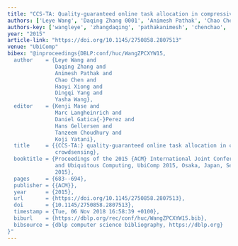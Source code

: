 ```yaml
---
title: "CCS-TA: Quality-guaranteed online task allocation in compressive crowdsensing"
authors: ['Leye Wang', 'Daqing Zhang 0001', 'Animesh Pathak', 'Chao Chen 0004', 'Haoyi Xiong', 'Dingqi Yang', 'Yasha Wang']
authors-key: ['wangleye', 'zhangdaqing', 'pathakanimesh', 'chenchao', 'xionghaoyi', 'yangdingqi', 'wangyasha']
year: "2015"
article-link: "https://doi.org/10.1145/2750858.2807513"
venue: "UbiComp"
bibex: "@inproceedings{DBLP:conf/huc/WangZPCXYW15,
  author    = {Leye Wang and
               Daqing Zhang and
               Animesh Pathak and
               Chao Chen and
               Haoyi Xiong and
               Dingqi Yang and
               Yasha Wang},
  editor    = {Kenji Mase and
               Marc Langheinrich and
               Daniel Gatica{-}Perez and
               Hans Gellersen and
               Tanzeem Choudhury and
               Koji Yatani},
  title     = {{CCS-TA:} quality-guaranteed online task allocation in compressive
               crowdsensing},
  booktitle = {Proceedings of the 2015 {ACM} International Joint Conference on Pervasive
               and Ubiquitous Computing, UbiComp 2015, Osaka, Japan, September 7-11,
               2015},
  pages     = {683--694},
  publisher = {{ACM}},
  year      = {2015},
  url       = {https://doi.org/10.1145/2750858.2807513},
  doi       = {10.1145/2750858.2807513},
  timestamp = {Tue, 06 Nov 2018 16:58:39 +0100},
  biburl    = {https://dblp.org/rec/conf/huc/WangZPCXYW15.bib},
  bibsource = {dblp computer science bibliography, https://dblp.org}
}"
---
```

